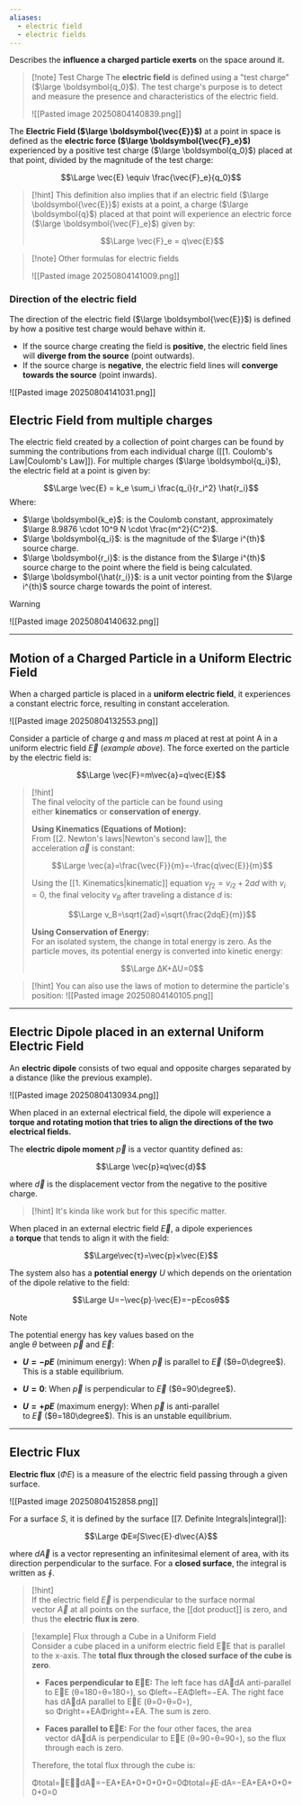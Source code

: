 ```yaml
---
aliases:
  - electric field
  - electric fields
---
```

Describes the **influence a charged particle exerts** on the space around it.

> [!note] Test Charge
> The **electric field** is defined using a "test charge" ($\large \boldsymbol{q_0}$). The test charge's purpose is to detect and measure the presence and characteristics of the electric field.
> 
> ![[Pasted image 20250804140839.png]]


The **Electric Field ($\large \boldsymbol{\vec{E}}$)** at a point in space is defined as the **electric force ($\large \boldsymbol{\vec{F}_e}$)** experienced by a positive test charge ($\large \boldsymbol{q_0}$) placed at that point, divided by the magnitude of the test charge:

$$\Large \vec{E} \equiv \frac{\vec{F}_e}{q_0}$$

> [!hint]
> This definition also implies that if an electric field ($\large \boldsymbol{\vec{E}}$) exists at a point, a charge ($\large \boldsymbol{q}$) placed at that point will experience an electric force ($\large \boldsymbol{\vec{F}_e}$) given by:
> 
> $$\Large \vec{F}_e = q\vec{E}$$
> 

> [!note] Other formulas for electric fields
> 
> ![[Pasted image 20250804141009.png]]


### Direction of the electric field

The direction of the electric field ($\large \boldsymbol{\vec{E}}$) is defined by how a positive test charge would behave within it.

- If the source charge creating the field is **positive**, the electric field lines will **diverge from the source** (point outwards).
- If the source charge is **negative**, the electric field lines will **converge towards the source** (point inwards).

![[Pasted image 20250804141031.png]]


## Electric Field from multiple charges

The electric field created by a collection of point charges can be found by summing the contributions from each individual charge ([[1. Coulomb's Law|Coulomb's Law]]). 
For multiple charges ($\large \boldsymbol{q_i}$), the electric field at a point is given by:

$$\Large \vec{E} = k_e \sum_i \frac{q_i}{r_i^2} \hat{r_i}$$
Where:

- $\large \boldsymbol{k_e}$: is the Coulomb constant, approximately $\large 8.9876 \cdot 10^9 N \cdot \frac{m^2}{C^2}$.
- $\large \boldsymbol{q_i}$: is the magnitude of the $\large i^{th}$ source charge.
- $\large \boldsymbol{r_i}$: is the distance from the $\large i^{th}$ source charge to the point where the field is being calculated.
- $\large \boldsymbol{\hat{r_i}}$: is a unit vector pointing from the $\large i^{th}$ source charge towards the point of interest.
  
> [!warning]
> ![[Pasted image 20250804140632.png]]

---

## Motion of a Charged Particle in a Uniform Electric Field

When a charged particle is placed in a **uniform electric field**, it experiences a constant electric force, resulting in constant acceleration.

![[Pasted image 20250804132553.png]]


Consider a particle of charge $q$ and mass $m$ placed at rest at point A in a uniform electric field $\vec{E}$ (_example above_). 
The force exerted on the particle by the electric field is:

$$\Large \vec{F}=m\vec{a}=q\vec{E}$$

> [!hint]  
> The final velocity of the particle can be found using either **kinematics** or **conservation of energy**.
> 
> **Using Kinematics (Equations of Motion):**  
> From [[2. Newton's laws|Newton's second law]], the acceleration $\vec{a}$ is constant:
> 
> $$\Large \vec{a}=\frac{\vec{F}}{m}=-\frac{q\vec{E}}{m}$$
> 
> Using the [[1. Kinematics|kinematic]] equation $v_{f2}=v_{i2}+2ad$ with $v_i=0$, the final velocity $v_B$ after traveling a distance $d$ is:
> 
> $$\Large v_B=\sqrt{2ad}=\sqrt{\frac{2dqE}{m}}$$
> 
> **Using Conservation of Energy:**  
> For an isolated system, the change in total energy is zero. As the particle moves, its potential energy is converted into kinetic energy:
> 
> $$\Large ΔK+ΔU=0$$

> [!hint]
> You can also use the laws of motion to determine the particle's position:
> ![[Pasted image 20250804140105.png]]

---

## Electric Dipole placed in an external Uniform Electric Field

An **electric dipole** consists of two equal and opposite charges separated by a distance (like the previous example). 

![[Pasted image 20250804130934.png]]


When placed in an external electrical field, the dipole will experience a **torque and rotating motion that tries to align the directions of the two electrical fields.**

The **electric dipole moment** $\vec{p}$ is a vector quantity defined as:

$$\Large \vec{p}≡q\vec{d}$$

where $\vec{d}$ is the displacement vector from the negative to the positive charge.

> [!hint]
> It's kinda like work but for this specific matter.


When placed in an external electric field $\vec{E}$, a dipole experiences a **torque** that tends to align it with the field:

$$\Large\vec{τ}=\vec{p}×\vec{E}$$

The system also has a **potential energy** $U$ which depends on the orientation of the dipole relative to the field:

$$\Large U=−\vec{p}⋅\vec{E}=−pEcos⁡θ$$

> [!note]  
> The potential energy has key values based on the angle $θ$ between $\vec{p}$ and $\vec{E}$:
> 
> - **$U = -pE$** (minimum energy): When $\vec{p}$ is parallel to $\vec{E}$ ($θ=0\degree$). This is a stable equilibrium.
>     
> - **$U = 0$**: When $\vec{p}$ is perpendicular to $\vec{E}$ ($θ=90\degree$).
>     
> - **$U = +pE$** (maximum energy): When $\vec{p}$ is anti-parallel to $\vec{E}$ ($θ=180\degree$). This is an unstable equilibrium.
>     

---

## Electric Flux

**Electric flux** ($ΦE$) is a measure of the electric field passing through a given surface. 

![[Pasted image 20250804152858.png]]

For a surface $S$, it is defined by the surface [[7. Definite Integrals|integral]]:

$$\Large ΦE≡∫S\vec{E}⋅d\vec{A}$$

where $d\vec{A}$ is a vector representing an infinitesimal element of area, with its direction perpendicular to the surface. 
For a **closed surface**, the integral is written as $∮$.

> [!hint]  
> If the electric field $\vec{E}$ is perpendicular to the surface normal vector $\vec{A}$ at all points on the surface, the [[dot product]] is zero, and thus the **electric flux is zero**.

> [!example] Flux through a Cube in a Uniform Field  
> Consider a cube placed in a uniform electric field E⃗E that is parallel to the x-axis. The **total flux through the closed surface of the cube is zero**.
> 
> - **Faces perpendicular to E⃗E:** The left face has dA⃗dA anti-parallel to E⃗E (θ=180∘θ=180∘), so Φleft=−EAΦleft=−EA. The right face has dA⃗dA parallel to E⃗E (θ=0∘θ=0∘), so Φright=+EAΦright=+EA. The sum is zero.
>     
> - **Faces parallel to E⃗E:** For the four other faces, the area vector dA⃗dA is perpendicular to E⃗E (θ=90∘θ=90∘), so the flux through each is zero.
>     
> 
> Therefore, the total flux through the cube is:
> 
> Φtotal=∮E⃗⋅dA⃗=−EA+EA+0+0+0+0=0Φtotal=∮E⋅dA=−EA+EA+0+0+0+0=0

